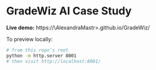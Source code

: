 # GradeWiz AI Case Study


**Live demo:** https://\AlexandraMastr\>.github.io/GradeWiz/

To preview locally:

```bash
# from this repo’s root
python -m http.server 8001
# then visit http://localhost:8001/
